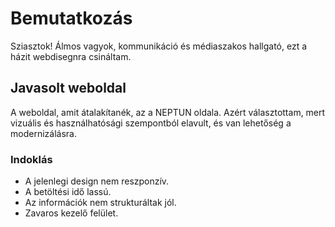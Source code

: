 # Bemutatkozás

Sziasztok! Álmos vagyok, kommunikáció és médiaszakos hallgató, ezt a házit webdisegnra csináltam.

## Javasolt weboldal

A weboldal, amit átalakítanék, az a NEPTUN oldala. Azért választottam, mert vizuális és használhatósági szempontból elavult, és van lehetőség a modernizálásra.

### Indoklás

- A jelenlegi design nem reszponzív.
- A betöltési idő lassú.
- Az információk nem strukturáltak jól.
- Zavaros kezelő felület.
